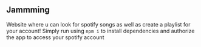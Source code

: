 ## Jammming
Website where u can look for spotify songs as well as create a playlist for your account!
Simply run using `npm i` to install dependencies and authorize the app to access your spotify account
